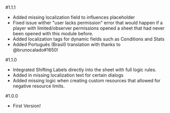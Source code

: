 #1.1.1
 - Added missing localization field to influences placeholder
 - Fixed issue wither "user lacks permission" error that would happen if a player with limited/observer permissions opened a sheet that had never been opened with this module before.
 - Added localization tags for dynamic fields such as Conditions and Stats
 - Added Português (Brasil) translation with thanks to @brunocalado#1650!

#1.1.0
 - Integrated Shifting Labels directly into the sheet with full logic rules.
 - Added in missing localization text for certain dialogs
 - Added missing logic when creating custom resources that allowed for negative resource limits.

#1.0.0
- First Version!
